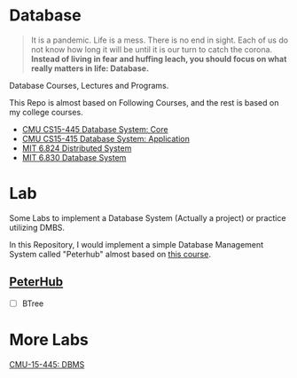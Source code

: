 # Database

> It is a pandemic. Life is a mess. There is no end in sight. Each of us do not know how long it will be until it is our turn to catch the corona. 
> **Instead of living in fear and huffing leach, you should focus on what really matters in life: Database.**

Database Courses, Lectures and Programs.

This Repo is almost based on Following Courses, and the rest is based on my college courses.



- [CMU CS15-445 Database System: Core](https://15445.courses.cs.cmu.edu/fall2020/)
- [CMU CS15-415 Database System: Application](https://15415.courses.cs.cmu.edu/fall2016/)
- [MIT 6.824 Distributed System](https://pdos.csail.mit.edu/6.824/schedule.html)
- [MIT 6.830 Database System](https://ocw.mit.edu/courses/electrical-engineering-and-computer-science/6-830-database-systems-fall-2010/)

# Lab

Some Labs to implement a Database System (Actually a project) or practice utilizing DMBS.

In this Repository, I would implement a simple Database Management System called "Peterhub" almost based on [this course](https://cstack.github.io/db_tutorial/).

## [PeterHub](./PeterHub/)

- [ ] BTree

# More Labs

[CMU-15-445: DBMS](https://github.com/PeterWrighten/CMU-15-445)
